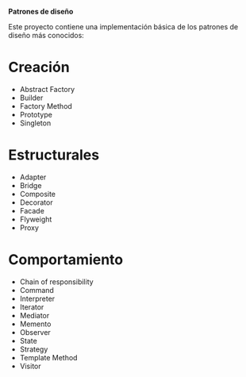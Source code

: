 **Patrones de diseño**

Este proyecto contiene una implementación básica de los patrones de diseño más conocidos:

# Creación
+ Abstract Factory
+ Builder
+ Factory Method
+ Prototype
+ Singleton

# Estructurales

+ Adapter
+ Bridge
+ Composite
+ Decorator
+ Facade
+ Flyweight
+ Proxy

# Comportamiento

+ Chain of responsibility
+ Command
+ Interpreter
+ Iterator
+ Mediator
+ Memento
+ Observer
+ State
+ Strategy
+ Template Method
+ Visitor
